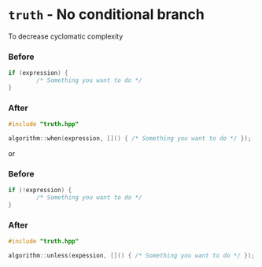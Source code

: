 # `truth` - No conditional branch

To decrease cyclomatic complexity

### Before

```cpp
if (expression) {
        /* Something you want to do */
}
```

### After

```cpp
#include "truth.hpp"

algorithm::when(expression, []() { /* Something you want to do */ });
```

or

### Before

```cpp
if (!expression) {
        /* Something you want to do */
}
```

### After

```cpp
#include "truth.hpp"

algorithm::unless(expession, []() { /* Something you want to do */ });
```
